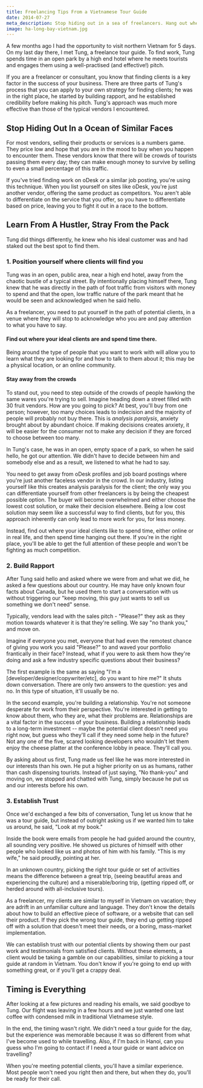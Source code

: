 ```yaml
---
title: Freelancing Tips From a Vietnamese Tour Guide
date: 2014-07-27
meta_description: Stop hiding out in a sea of freelancers. Hang out where your clients are, build rapport, and establish credibility before anything else.
image: ha-long-bay-vietnam.jpg
---
```

A few months ago I had the opportunity to visit northern Vietnam for 5 days. On my last day there, I met Tung, a freelance tour guide. To find work, Tung spends time in an open park by a high end hotel where he meets tourists and engages them using a well-practised (and effective!) pitch.

If you are a freelancer or consultant, you know that finding clients is a key factor in the success of your business. There are three parts of Tung's process that you can apply to your own strategy for finding clients; he was in the right place, he started by building rapport, and he established credibility before making his pitch. Tung's approach was much more effective than those of the typical vendors I encountered.
<h2 id="the-typical-vendor">Stop Hiding Out In a Ocean of Similar Faces</h2>
For most vendors, selling their products or services is a numbers game. They price low and hope that you are in the mood to buy when you happen to encounter them. These vendors know that there will be crowds of tourists passing them every day; they can make enough money to survive by selling to even a small percentage of this traffic.

If you've tried finding work on oDesk or a similar job posting, you're using this technique. When you list yourself on sites like oDesk, you're just another vendor, offering the same product as competitors. You aren't able to differentiate on the service that you offer, so you have to differentiate based on price, leaving you to fight it out in a race to the bottom.
<h2>Learn From A Hustler, Stray From the Pack</h2>
Tung did things differently, he knew who his ideal customer was and had staked out the best spot to find them.
<h3 id="1" class="-position-yourself-where-clients-will-find-you">1. Position yourself where clients will find you</h3>
Tung was in an open, public area, near a high end hotel, away from the chaotic bustle of a typical street. By intentionally placing himself there, Tung knew that he was directly in the path of foot traffic from visitors with money to spend and that the open, low traffic nature of the park meant that he would be seen and acknowledged when he said hello.

As a freelancer, you need to put yourself in the path of potential clients, in a venue where they will stop to acknowledge who you are and pay attention to what you have to say.
<h4>Find out where your ideal clients are and spend time there.</h4>
Being around the type of people that you want to work with will allow you to learn what they are looking for and how to talk to them about it; this may be a physical location, or an online community.
<h4 id="stay-away-from-the-crowds">Stay away from the crowds</h4>
To stand out, you need to step outside of the crowds of people hawking the same wares you're trying to sell. Imagine heading down a street filled with 30 fruit vendors. How are you going to pick? At best, you'll buy from one person; however, too many choices leads to indecision and the majority of people will probably not buy there. This is <em>analysis paralysis</em>, anxiety brought about by abundant choice. If making decisions creates anxiety, it will be easier for the consumer not to make any decision if they are forced to choose between too many.

In Tung's case, he was in an open, empty space of a park, so when he said hello, he got our attention. We didn't have to decide between him and somebody else and as a result, we listened to what he had to say.

You need to get away from oDesk profiles and job board postings where you're just another faceless vendor in the crowd. In our industry, listing yourself like this creates analysis paralysis for the client; the only way you can differentiate yourself from other freelancers is by being the cheapest possible option. The buyer will become overwhelmed and either choose the lowest cost solution, or make their decision elsewhere. Being a low cost solution may seem like a successful way to find clients, but for you, this approach inherently can only lead to more work for you, for less money.

Instead, find out where your ideal clients like to spend time, either online or in real life, and then spend time hanging out there. If you're in the right place, you'll be able to get the full attention of these people and won't be fighting as much competition.
<h3 id="2" class="-build-rapport">2. Build Rapport</h3>
After Tung said hello and asked where we were from and what we did, he asked a few questions about our country. He may have only known four facts about Canada, but he used them to start a conversation with us without triggering our "keep moving, this guy just wants to sell us something we don't need" sense.

Typically, vendors lead with the sales pitch - "Please?" they ask as they motion towards whatever it is that they're selling. We say "no thank you," and move on.

Imagine if everyone you met, everyone that had even the remotest chance of giving you work you said "Please?" to and waved your portfolio frantically in their face? Instead, what if you were to ask them how they're doing and ask a few industry specific questions about their business?

The first example is the same as saying "I'm a [developer/designer/copywriter/etc], do you want to hire me?" It shuts down conversation. There are only two answers to the question: yes and no. In this type of situation, it'll usually be no.

In the second example, you're building a relationship. You're not someone desperate for work from their perspective. You're interested in getting to know about them, who they are, what their problems are. Relationships are a vital factor in the success of your business. Building a relationship leads to a long-term investment -- maybe the potential client doesn't need you right now, but guess who they'll call if they need some help in the future? Not any one of the five, scared looking developers who wouldn't let them enjoy the cheese platter at the conference lobby in peace. They'll call you.

By asking about us first, Tung made us feel like he was more interested in our interests than his own. He put a higher priority on us as humans, rather than cash dispensing tourists. Instead of just saying, "No thank-you" and moving on, we stopped and chatted with Tung, simply because he put us and our interests before his own.
<h3 id="3" class="-establish-trust">3. Establish Trust</h3>
Once we'd exchanged a few bits of conversation, Tung let us know that he was a tour guide, but instead of outright asking us if we wanted him to take us around, he said, "Look at my book."

Inside the book were emails from people he had guided around the country, all sounding very positive. He showed us pictures of himself with other people who looked like us and photos of him with his family. "This is my wife," he said proudly, pointing at her.

In an unknown country, picking the right tour guide or set of activities means the difference between a great trip, (seeing beautiful areas and experiencing the culture) and a miserable/boring trip, (getting ripped off, or herded around with all-inclusive tours).

As a freelancer, my clients are similar to myself in Vietnam on vacation; they are adrift in an unfamiliar culture and language. They don't know the details about how to build an effective piece of software, or a website that can sell their product. If they pick the wrong tour guide, they end up getting ripped off with a solution that doesn't meet their needs, or a boring, mass-market implementation.

We can establish trust with our potential clients by showing them our past work and testimonials from satisfied clients. Without these elements, a client would be taking a gamble on our capabilities, similar to picking a tour guide at random in Vietnam. You don't know if you're going to end up with something great, or if you'll get a crappy deal.
<h2 id="timing-is-everything">Timing is Everything</h2>
After looking at a few pictures and reading his emails, we said goodbye to Tung. Our flight was leaving in a few hours and we just wanted one last coffee with condensed milk in traditional Vietnamese style.

In the end, the timing wasn't right. We didn't need a tour guide for the day, but the experience was memorable because it was so different from what I've become used to while travelling. Also, if I'm back in Hanoi, can you guess who I'm going to contact if I need a tour guide or want advice on travelling?

When you're meeting potential clients, you'll have a similar experience. Most people won't need you right then and there, but when they do, you'll be ready for their call.

